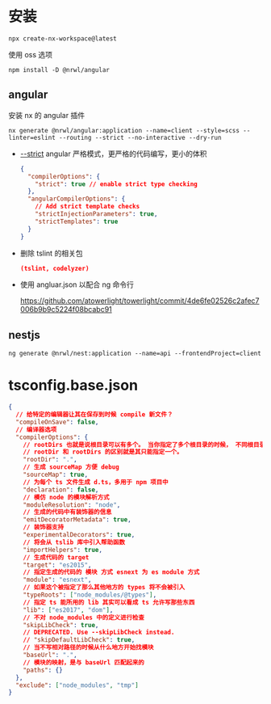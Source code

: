 # 安装

```shell
npx create-nx-workspace@latest
```

使用 oss 选项

```shell
npm install -D @nrwl/angular
```

## angular

安装 nx 的 angular 插件

```shell
nx generate @nrwl/angular:application --name=client --style=scss --linter=eslint --routing --strict --no-interactive --dry-run
```

- [--strict](https://angular.io/guide/strict-mode) angular 严格模式，更严格的代码编写，更小的体积

  ```json
  {
    "compilerOptions": {
      "strict": true // enable strict type checking
    },
    "angularCompilerOptions": {
      // Add strict template checks
      "strictInjectionParameters": true,
      "strictTemplates": true
    }
  }
  ```

- 删除 tslint 的相关包

  ```json
  (tslint, codelyzer)
  ```
  
- 使用 angluar.json 以配合 ng 命令行

  https://github.com/atowerlight/towerlight/commit/4de6fe02526c2afec7006b9b9c5224f08bcabc91

## nestjs

```shell
ng generate @nrwl/nest:application --name=api --frontendProject=client
```

# tsconfig.base.json

```json
{
  // 给特定的编辑器让其在保存到时候 compile 新文件？
  "compileOnSave": false,
  // 编译器选项
  "compilerOptions": {
    // rootDirs 也就是说根目录可以有多个。 当你指定了多个根目录的时候， 不同根目录的文件可以像在一个目录下一样互相访问。
    // rootDir 和 rootDirs 的区别就是其只能指定一个。
    "rootDir": ".",
    // 生成 sourceMap 方便 debug
    "sourceMap": true,
    // 为每个 ts 文件生成 d.ts，多用于 npm 项目中
    "declaration": false,
    // 模仿 node 的模块解析方式
    "moduleResolution": "node",
    // 生成的代码中有装饰器的信息
    "emitDecoratorMetadata": true,
    // 装饰器支持
    "experimentalDecorators": true,
    // 将会从 tslib 库中引入帮助函数
    "importHelpers": true,
    // 生成代码的 target
    "target": "es2015",
    // 指定生成的代码的 模块 方式 esnext 为 es module 方式
    "module": "esnext",
    // 如果这个被指定了那么其他地方的 types 将不会被引入
    "typeRoots": ["node_modules/@types"],
    // 指定 ts 能所用的 lib 其实可以看成 ts 允许写那些东西
    "lib": ["es2017", "dom"],
    // 不对 node_modules 中的定义进行检查
    "skipLibCheck": true,
    // DEPRECATED. Use --skipLibCheck instead.
    // "skipDefaultLibCheck": true,
    // 当不写相对路径的时候从什么地方开始找模块
    "baseUrl": ".",
    // 模块的映射，是与 baseUrl 匹配起来的
    "paths": {}
  },
  "exclude": ["node_modules", "tmp"]
}
```
